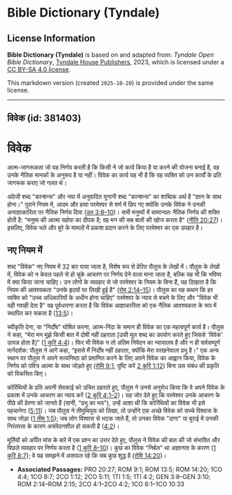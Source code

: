 # Bible Dictionary (Tyndale)

## License Information

**Bible Dictionary (Tyndale)** is based on and adapted from: _Tyndale Open Bible Dictionary_, [Tyndale House Publishers](https://tyndaleopenresources.com/), 2023, which is licensed under a [CC BY-SA 4.0 license](https://creativecommons.org/licenses/by-sa/4.0/legalcode.en).

This markdown version (created `2025-10-20`) is provided under the same license.



--------------------------------

## विवेक (id: 381403)

विवेक
=====

आत्म\-जागरूकता जो यह निर्णय करती है कि किसी ने जो कार्य किया है या करने की योजना बनाई है, वह उनके नैतिक मानकों के अनुरूप है या नहीं। विवेक का कार्य यह भी है कि वह व्यक्ति को उन कार्यों के प्रति जागरूक कराए जो गलत थे।

अंग्रेजी शब्द "कान्शन्स" और नया में अनुवादित यूनानी शब्द "कान्शन्स" का शाब्दिक अर्थ है "ज्ञान के साथ होना।" पुराने नियम में, आदम और हव्वा परमेश्वर से शर्म में छिप गए क्योंकि उनके विवेक ने उनकी अनाज्ञाकारिता पर नैतिक निर्णय दिया ([उत 3:8–10](https://ref.ly/Gen3:8-Gen3:10))। सभी मनुष्यों में सामान्यतः नैतिक निर्णय की शक्ति होती है: "मनुष्य की आत्मा यहोवा का दीपक है; वह मन की सब बातों की खोज करता है" ([नीति 20:27](https://ref.ly/Prov20:27))। इसलिए, विवेक भले और बुरे के मामलों में प्रकाश प्रदान करने के लिए परमेश्वर का एक उपहार है।

नए नियम में
-----------

शब्द "विवेक" नए नियम में 32 बार पाया जाता है, विशेष रूप से प्रेरित पौलुस के लेखों में। पौलुस के लेखों में, विवेक को न केवल पहले से हो चुके आचरण पर निर्णय देने वाला माना जाता है, बल्कि यह भी कि भविष्य में क्या किया जाना चाहिए। उन लोगों के व्यवहार से जो परमेश्वर के नियम के बिना हैं, यह दिखाता है कि नियम की आवश्यकता "उनके हृदयों पर लिखी हुई है" ([रोम 2:14–15](https://ref.ly/Rom2:14-Rom2:15))। पौलुस का यह कथन कि हर व्यक्ति को "उच्च अधिकारियों के अधीन होना चाहिए" परमेश्वर के न्याय से बचने के लिए और "विवेक भी यही गवाही देता है" यह पूर्वधारणा करता है कि विवेक आज्ञाकारिता को एक नैतिक आवश्यकता के रूप में स्थापित कर सकता है ([13:5](https://ref.ly/Rom13:5))।

स्वीकृति देना, या "निर्दोष" घोषित करना, आत्म\-निंदा के समान ही विवेक का एक महत्वपूर्ण कार्य है। पौलुस ने कहा, “मेरा मन मुझे किसी बात में दोषी नहीं ठहराता \[उसी मूल शब्द का उपयोग करते हुए जिससे 'विवेक' उत्पन्न होता है]” ([1 कुरि 4:4](https://ref.ly/1Cor4:4))। फिर भी विवेक न तो अंतिम निवेदन का न्यायालय है और न ही सर्वसम्पूर्ण मार्गदर्शक: पौलुस ने आगे कहा, “इससे मैं निर्दोष नहीं ठहरता, क्योंकि मेरा परखनेवाला प्रभु है।” एक अन्य स्थान पर पौलुस ने अपने सत्यनिष्ठा को प्रमाणित करने के लिए अपने विवेक का आह्वान किया, विवेक के निर्णय को पवित्र आत्मा के साथ जोड़ते हुए ([रोमि 9:1](https://ref.ly/Rom9:1); पुष्टि करें [2 कुरि 1:12](https://ref.ly/2Cor1:12)) बिना उस संबंध की प्रकृति को विकसित किए।

कोरिंथियों के प्रति अपनी सेवकाई को उचित ठहराते हुए, पौलुस ने उनसे अनुरोध किया कि वे अपने विवेक के प्रकाश में उनके आचरण का न्याय करें ([2 कुरि 4:1–2](https://ref.ly/2Cor4:1-2Cor4:2))। यह जोर देते हुए कि परमेश्वर उनके आचरण के पीछे की प्रेरणा को जानते हैं (यानी, "प्रभु का भय"), उन्हें आशा थी कि कोरिंथियों का विवेक भी इसे पहचानेगा ([5:11](https://ref.ly/2Cor5:11))। जब पौलुस ने तीमुथियुस को लिखा, तो उन्होंने एक अच्छे विवेक को सच्चे विश्वास के साथ जोड़ा ([1 तीमु 1:5](https://ref.ly/1Tim1:5)); जब लोग विश्वास से भटक जाते हैं, तो उनका विवेक "दागा" या बुराई में उनकी निरंतरता के कारण असंवेदनशील हो सकती है ([4:2](https://ref.ly/1Tim4:2))।

मूर्तियों को अर्पित मांस के बारे में एक प्रश्न का उत्तर देते हुए, पौलुस ने विवेक की बात की जो संभावित और पिछले व्यवहार पर निर्णय करता है ([1 कुरि 8–10](https://ref.ly/1Cor8:1-1Cor10:33))। कुछ का विवेक "निर्बल" था अज्ञानता के कारण ([1 कुरि 8:7](https://ref.ly/1Cor8:7)); वे यह समझने में असफल रहे कि सब कुछ शुद्ध है ([रोमि 14:20](https://ref.ly/Rom14:20))।

* **Associated Passages:** PRO 20:27; ROM 9:1; ROM 13:5; ROM 14:20; 1CO 4:4; 1CO 8:7; 2CO 1:12; 2CO 5:11; 1TI 1:5; 1TI 4:2; GEN 3:8–GEN 3:10; ROM 2:14–ROM 2:15; 2CO 4:1–2CO 4:2; 1CO 8:1–1CO 10:33

